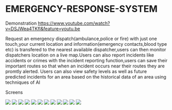 # EMERGENCY-RESPONSE-SYSTEM

Demonstration https://www.youtube.com/watch?v=DSJWea4TKfI&feature=youtu.be

Request an emergency dispatch(ambulance,police or fire) with just one touch,your current location and information(emergency contacts,blood type etc) 
is transfered to the nearest available dispatcher,users can then monitor dispatchers location on a live map.Users can also report incidents like accidents or crimes with the incident reporting function,users can save their important routes so that when an incident occurs near their routes they are promtly alerted.
Users can also view safety levels as well as future predicted incidents for an area based on the historical data of an area using techniques of AI 


Screens

![](images/dash.png)
![](images/profile.png)
![](images/loc.png)
![](images/loc2.png)
![](images/loc3.png)
![](images/done.png)
![](images/history.png)
![](images/future.png)
![](images/stat.png)
![](images/loc2.png)
![](images/web.png)
![](images/dash2.png)







